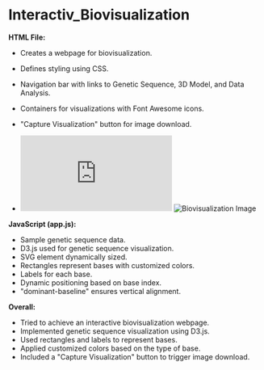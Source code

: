 # Interactiv_Biovisualization
**HTML File:**
- Creates a webpage for biovisualization.
- Defines styling using CSS.
- Navigation bar with links to Genetic Sequence, 3D Model, and Data Analysis.
- Containers for visualizations with Font Awesome icons.
- "Capture Visualization" button for image download.

- ![Visulaization](http://127.0.0.1:3000/Visualization/.html)
  ![Biovisualization Image](https://github.com/Rachel2705/interactiv_Biovisualization/raw/main/Downloads/.PNG)

**JavaScript (app.js):**
- Sample genetic sequence data.
- D3.js used for genetic sequence visualization.
- SVG element dynamically sized.
- Rectangles represent bases with customized colors.
- Labels for each base.
- Dynamic positioning based on base index.
- "dominant-baseline" ensures vertical alignment.

**Overall:**
- Tried to achieve an interactive biovisualization webpage.
- Implemented genetic sequence visualization using D3.js.
- Used rectangles and labels to represent bases.
- Applied customized colors based on the type of base.
- Included a "Capture Visualization" button to trigger image download.
